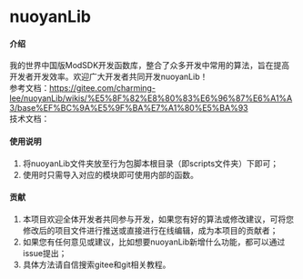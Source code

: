 # nuoyanLib

#### 介绍
我的世界中国版ModSDK开发函数库，整合了众多开发中常用的算法，旨在提高开发者开发效率。欢迎广大开发者共同开发nuoyanLib！  
参考文档：https://gitee.com/charming-lee/nuoyanLib/wikis/%E5%8F%82%E8%80%83%E6%96%87%E6%A1%A3/base%EF%BC%9A%E5%9F%BA%E7%A1%80%E5%BA%93  
技术文档：

#### 使用说明

1.  将nuoyanLib文件夹放至行为包脚本根目录（即scripts文件夹）下即可；
2.  使用时只需导入对应的模块即可使用内部的函数。

#### 贡献

1.  本项目欢迎全体开发者共同参与开发，如果您有好的算法或修改建议，可将您修改后的项目文件进行推送或直接进行在线编辑，成为本项目的贡献者；
2.  如果您有任何意见或建议，比如想要nuoyanLib新增什么功能，都可以通过issue提出；
3.  具体方法请自信搜索gitee和git相关教程。